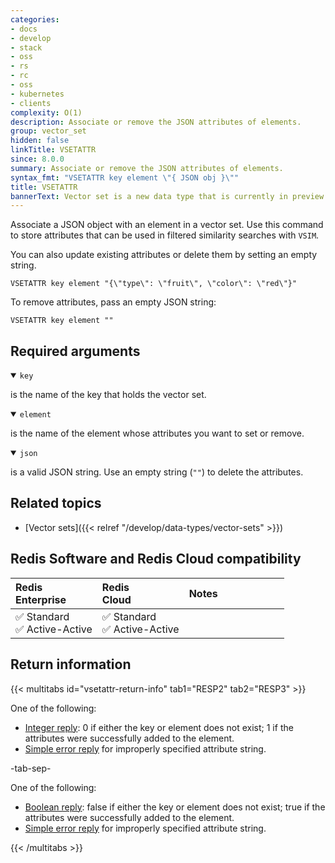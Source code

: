 ```yaml
---
categories:
- docs
- develop
- stack
- oss
- rs
- rc
- oss
- kubernetes
- clients
complexity: O(1)
description: Associate or remove the JSON attributes of elements.
group: vector_set
hidden: false
linkTitle: VSETATTR
since: 8.0.0
summary: Associate or remove the JSON attributes of elements.
syntax_fmt: "VSETATTR key element \"{ JSON obj }\""
title: VSETATTR
bannerText: Vector set is a new data type that is currently in preview and may be subject to change.
---
```


Associate a JSON object with an element in a vector set. Use this command to store attributes that can be used in filtered similarity searches with `VSIM`.

You can also update existing attributes or delete them by setting an empty string.

```shell
VSETATTR key element "{\"type\": \"fruit\", \"color\": \"red\"}"
```

To remove attributes, pass an empty JSON string:

```shell
VSETATTR key element ""
```

## Required arguments

<details open>
<summary><code>key</code></summary>

is the name of the key that holds the vector set.
</details>

<details open>
<summary><code>element</code></summary>

is the name of the element whose attributes you want to set or remove.
</details>

<details open>
<summary><code>json</code></summary>

is a valid JSON string. Use an empty string (`""`) to delete the attributes.
</details>

## Related topics

- [Vector sets]({{< relref "/develop/data-types/vector-sets" >}})

## Redis Software and Redis Cloud compatibility

| Redis<br />Enterprise | Redis<br />Cloud | <span style="min-width: 9em; display: table-cell">Notes</span> |
|:----------------------|:-----------------|:------|
| <span title="Supported">&#x2705; Standard</span><br /><span title="Supported"><nobr>&#x2705; Active-Active</nobr></span> | <span title="Supported">&#x2705; Standard</span><br /><span title="Supported"><nobr>&#x2705; Active-Active</nobr></span> |  |

## Return information

{{< multitabs id="vsetattr-return-info" 
    tab1="RESP2" 
    tab2="RESP3" >}}

One of the following:
* [Integer reply](../../develop/reference/protocol-spec#integers): 0 if either the key or element does not exist; 1 if the attributes were successfully added to the element.
* [Simple error reply](../../develop/reference/protocol-spec/#simple-errors) for improperly specified attribute string.

-tab-sep-

One of the following:
* [Boolean reply](../../develop/reference/protocol-spec#booleans): false if either the key or element does not exist; true if the attributes were successfully added to the element.
* [Simple error reply](../../develop/reference/protocol-spec/#simple-errors) for improperly specified attribute string.

{{< /multitabs >}}
